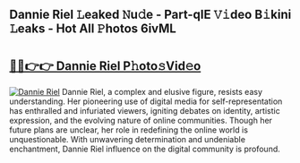 ## Dannie Riel 𝙻eaked 𝙽u𝚍e - Part-qIE 𝚅𝚒deo B𝚒kini 𝙻eaks - Hot All 𝙿hotos 6ivML

# <h2><a href="http://ld7qn8s.urlbe.top/?page=Dannie+Riel">🔗🔗👉👉 Dannie Riel P𝚑oto𝚜Vid𝚎o</a></h2>

[![Dannie Riel](https://i.imgur.com/eBuTRDB.gif)](http://ld7qn8s.urlbe.top/?page=Dannie+Riel)
Dannie Riel, a complex and elusive figure, resists easy understanding. Her pioneering use of digital media for self-representation has enthralled and infuriated viewers, igniting debates on identity, artistic expression, and the evolving nature of online communities. Though her future plans are unclear, her role in redefining the online world is unquestionable. With unwavering determination and undeniable enchantment, Dannie Riel influence on the digital community is profound.
